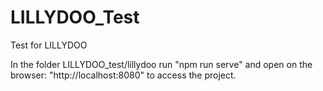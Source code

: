 # LILLYDOO_Test
Test for LILLYDOO


In the folder LILLYDOO_test/lillydoo run "npm run serve" and open on the browser: "http://localhost:8080" to access the project.
